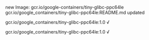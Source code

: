 new Image: gcr.io/google-containers/tiny-glibc-ppc64le
gcr.io/google_containers/tiny-glibc-ppc64le:README.md updated 

gcr.io/google_containers/tiny-glibc-ppc64le:1.0 √

gcr.io/google_containers/tiny-glibc-ppc64le:1.0 √

